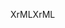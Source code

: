 <span data-ttu-id="38181-101">XrML</span><span class="sxs-lookup"><span data-stu-id="38181-101">XrML</span></span>
